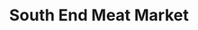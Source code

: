 ---
title: "South End Meat Market"
url: /east-st-louis/south-end-meat-market/
shop: Lebensmittel
---